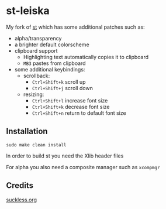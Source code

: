 # st-leiska

My fork of [st](https://st.suckless.org/) which has some additional patches such as:
* alpha/transparency
* a brighter default colorscheme
* clipboard support
  * Highlighting text automatically copies it to clipboard
  * `MB3` pastes from clipboard
* some additional keybindings:
  * scrollback:
    * `Ctrl+Shift+k` scroll up
    * `Ctrl+Shift+j` scroll down
  * resizing:
    * `Ctrl+Shift+l` increase font size   
    * `Ctrl+Shift+k` decrease font size
    * `Ctrl+Shift+n` return to default font size
    

## Installation

    sudo make clean install

In order to build st you need the Xlib header files

For alpha you also need a composite manager such as `xcompmgr`

## Credits

[suckless.org](https://suckless.org/philosophy/)
  
